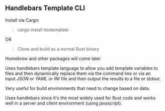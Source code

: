 ## Handlebars Template CLI

Install via Cargo:
>cargo install lsiotemplate

OR

>Clone and build as a normal Rust binary

Homebrew and other packages will come later

Uses handlebars template language to allow you add template variables to files and then dynamically replace them via the command line or via an input *JSON* or *YAML*  or *INI* file and then output the results to a file or stdout.

Very useful for build environments that need to change based on data.

Uses handlebars since it's the most widely used for Rust code and works well in a server and client environment (using javascript).
